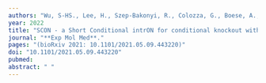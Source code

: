 ```yaml
---
authors: "Wu, S-HS., Lee, H., Szep-Bakonyi, R., Colozza, G., Boese, A., **Gert, KR.**, Hallay, N., Lee, J-H., Kim, J., Zhu, Y., Pilat-Carotta, S., Hohenstein, P., Theussl, HC., **Pauli, A.**, Koo, BK."
year: 2022
title: "SCON - a Short Conditional intrON for conditional knockout with one-step zygote injection"
journal: "**Exp Mol Med**."
pages: "(bioRxiv 2021: 10.1101/2021.05.09.443220)"
doi: "10.1101/2021.05.09.443220"
pubmed: 
abstract: " "
---
```

